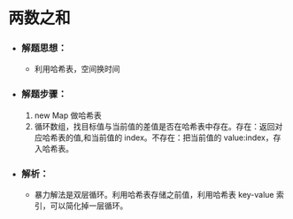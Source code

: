 # 两数之和

- ### 解题思想：

  - 利用哈希表，空间换时间

- ### 解题步骤：

  1. new Map 做哈希表
  2. 循环数组，找目标值与当前值的差值是否在哈希表中存在。存在：返回对应哈希表的值,和当前值的 index。不存在：把当前值的 value:index，存入哈希表。

- ### 解析：

  - 暴力解法是双层循环。利用哈希表存储之前值，利用哈希表 key-value 索引，可以简化掉一层循环。
